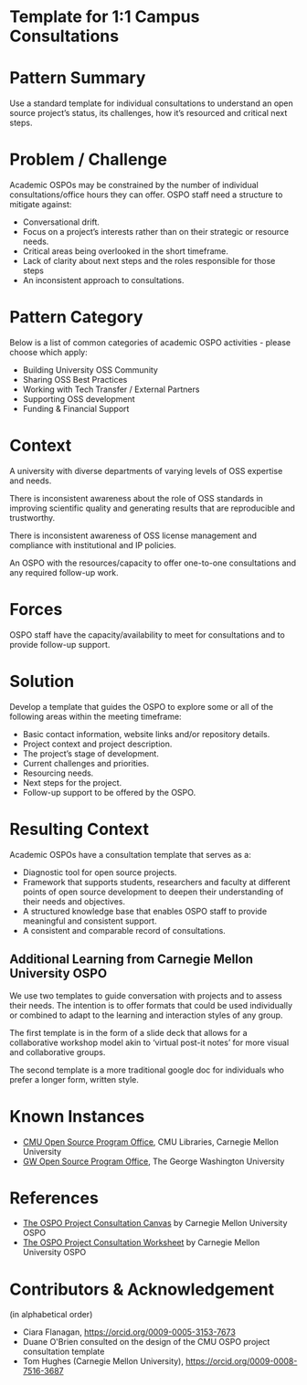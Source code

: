 # Template for 1:1 Campus Consultations

# Pattern Summary

Use a standard template for individual consultations to understand an open source project’s status, its challenges, how it’s resourced and critical next steps. 

# Problem / Challenge

Academic OSPOs may be constrained by the number of individual consultations/office hours they can offer. OSPO staff need a structure to mitigate against:

* Conversational drift.
* Focus on a project’s interests rather than on their strategic or resource needs.
* Critical areas being overlooked in the short timeframe.
* Lack of clarity about next steps and the roles responsible for those steps
* An inconsistent approach to consultations.

# Pattern Category

Below is a list of common categories of academic OSPO activities \- please choose which apply:

- Building University OSS Community
- Sharing OSS Best Practices  
- Working with Tech Transfer / External Partners  
- Supporting OSS development  
- Funding & Financial Support

# Context

A university with diverse departments of varying levels of OSS expertise and needs.

There is inconsistent awareness about the role of OSS standards in improving scientific quality and generating results that are reproducible and trustworthy.

There is inconsistent awareness of OSS license management and compliance with institutional and IP policies.

An OSPO with the resources/capacity to offer one-to-one consultations and any required follow-up work.

# Forces

OSPO staff have the capacity/availability to meet for consultations and to provide follow-up support.

# Solution

Develop a template that guides the OSPO to explore some or all of the following areas within the meeting timeframe:

- Basic contact information, website links and/or repository details.
- Project context and project description.
- The project’s stage of development.
- Current challenges and priorities.
- Resourcing needs.
- Next steps for the project.
- Follow-up support to be offered by the OSPO.

# Resulting Context

Academic OSPOs have a consultation template that serves as a:
- Diagnostic tool for open source projects.
- Framework that supports students, researchers and faculty at different points of open source development to deepen their understanding of their needs and objectives.
- A structured knowledge base that enables OSPO staff to provide meaningful and consistent support.
- A consistent and comparable record of consultations.

## Additional Learning from Carnegie Mellon University OSPO

We use two templates to guide conversation with projects and to assess their needs. The intention is to offer formats that could be used individually or combined to adapt to the learning and interaction styles of any group.

The first template is in the form of a slide deck that allows for a collaborative workshop model akin to ‘virtual post-it notes’ for more visual and collaborative groups. 

The second template is a more traditional google doc for individuals who prefer a longer form, written style. 

# Known Instances

- [CMU Open Source Program Office](https://www.library.cmu.edu/services/ospo), CMU Libraries, Carnegie Mellon University
- [GW Open Source Program Office](https://ospo.gwu.edu/), The George Washington University

# References

* [The OSPO Project Consultation Canvas](https://docs.google.com/presentation/d/1ybyObRt8XOlrjK-CgCXBPImryWV-b4M9_OIfyAbUwo8/edit?usp=sharing) by Carnegie Mellon University OSPO
* [The OSPO Project Consultation Worksheet](https://docs.google.com/document/d/11r6_S6bf6bMIKB7OW7B4IQFIjzIoYwnJzEvOb3fmd40/edit?tab=t.0#heading=h.1logflb8o65z) by Carnegie Mellon University OSPO

# Contributors & Acknowledgement

(in alphabetical order)
* Ciara Flanagan, https://orcid.org/0009-0005-3153-7673
* Duane O'Brien consulted on the design of the CMU OSPO project consultation template
* Tom Hughes (Carnegie Mellon University), https://orcid.org/0009-0008-7516-3687
